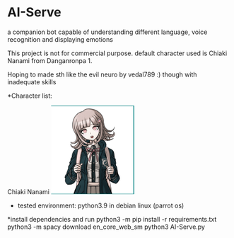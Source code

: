 # AI-Serve
a companion bot capable of understanding different language, voice recognition and displaying emotions

This project is not for commercial purpose. default character used is Chiaki Nanami from Danganronpa 1.

Hoping to made sth like the evil neuro by vedal789 :) though with inadequate skills 

*Character list:

Chiaki Nanami
<img src=emotions/normal.png>

- tested environment: python3.9 in debian linux (parrot os)

*install dependencies and run
    python3 -m pip install -r requirements.txt
    python3 -m spacy download en_core_web_sm
    python3 AI-Serve.py
